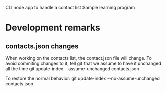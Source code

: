 CLI node app to handle a contact list
Sample learning program

Development remarks
=======================

contacts.json changes
-----------------------
When working on the contacts list, the contact.json file will change.
To avoid commiting changes to it, tell git that we assume to have it unchanged all the time
git update-index --assume-unchanged contacts.json

To restore the normal behavior:
git update-index --no-assume-unchanged contacts.json
